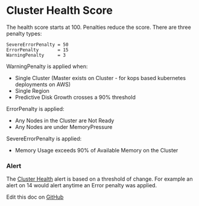Cluster Health Score 
====================

The health score starts at 100. Penalties reduce the score. There are three penalty types:

    SevereErrorPenalty = 50
    ErrorPenalty       = 15
    WarningPenalty     = 3

WarningPenalty is applied when:
 
 - Single Cluster (Master exists on Cluster - for kops based kubernetes deployments on AWS)
 - Single Region
 - Predictive Disk Growth crosses a 90% threshold
 
 
ErrorPenalty is applied:

 - Any Nodes in the Cluster are Not Ready
 - Any Nodes are under MemoryPressure
 
SevereErrorPenalty is applied:
 
 - Memory Usage exceeds 90% of Available Memory on the Cluster

### Alert

The [Cluster Health](/alerts.md#type-cluster-health) alert is based on a threshold of change. For example an alert on 14 would alert anytime an Error penalty was applied. 

Edit this doc on [GitHub](https://github.com/kubecost/docs/blob/main/cluster-health-score.md)

<!--- {"article":"","section":"4402815656599","permissiongroup":"1500001277122"} --->
